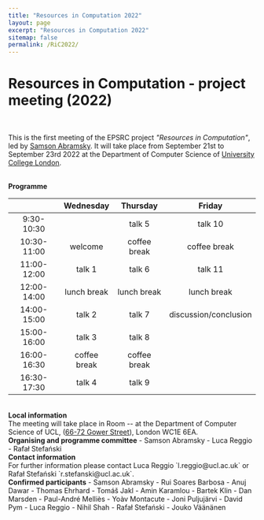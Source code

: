 ```yaml
---
title: "Resources in Computation 2022"
layout: page
excerpt: "Resources in Computation 2022"
sitemap: false
permalink: /RiC2022/
---
```


# Resources in Computation - project meeting (2022)

<br>

This is the first meeting of the EPSRC project _"Resources in Computation"_, led by [Samson Abramsky](http://www0.cs.ucl.ac.uk/people/S.Abramsky.html). It will take place from September 21st to September 23rd 2022 at the Department of Computer Science of [University College London](https://www.ucl.ac.uk/).

<br>
<b>Programme</b> <br />

| &nbsp;&nbsp;| **Wednesday** | **Thursday** | **Friday**            |
|:-----------:|:-------------:|:------------:|:---------------------:|
| 9:30-10:30  |               | talk 5       | talk 10               |
| 10:30-11:00 | welcome       | coffee break | coffee break          |
| 11:00-12:00 | talk 1        | talk 6       | talk 11               |
| 12:00-14:00 | lunch break   | lunch break  | lunch break           |
| 14:00-15:00 | talk 2        | talk 7       | discussion/conclusion |
| 15:00-16:00 | talk 3        | talk 8       |                       |
| 16:00-16:30 | coffee break  | coffee break |                       |
| 16:30-17:30 | talk 4        | talk 9       |                       |


<br>
<b>Local information</b> <br /> The meeting will take place in Room -- at the Department of Computer Science of UCL, (<a href="http://www.ucl.ac.uk/maps/66-72-gower-street">66-72 Gower Street</a>), London WC1E 6EA. 

<br>
<b>Organising and programme committee</b>
- Samson Abramsky
- Luca Reggio
- Rafał Stefański

<br>
<b>Contact information</b> <br /> For further information please contact Luca Reggio `l.reggio@ucl.ac.uk` or Rafał Stefański `r.stefanski@ucl.ac.uk`.

<br>
<b>Confirmed participants</b>
- Samson Abramsky
- Rui Soares Barbosa
- Anuj Dawar
- Thomas Ehrhard
- Tomáš Jakl
- Amin Karamlou
- Bartek Klin
- Dan Marsden
- Paul-André Melliès
- Yoàv Montacute
- Joni Puljujärvi
- David Pym
- Luca Reggio
- Nihil Shah
- Rafał Stefański
- Jouko Väänänen




<br>